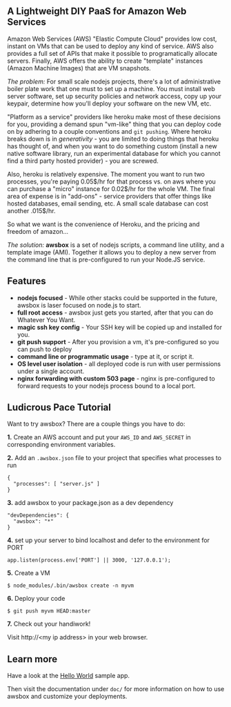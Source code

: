 ## A Lightweight DIY PaaS for Amazon Web Services

Amazon Web Services (AWS) "Elastic Compute Cloud" provides low cost, instant
on VMs that can be used to deploy any kind of service.  AWS also provides a
full set of APIs that make it possible to programatically allocate servers.
Finally, AWS offers the ability to create "template" instances (Amazon Machine
Images) that are VM snapshots.

*The problem:* For small scale nodejs projects, there's a lot of
administrative boiler plate work that one must to set up a machine.
You must install web server software, set up security policies and network
access, copy up your keypair, determine how you'll deploy your software on the
new VM, etc.

"Platform as a service" providers like heroku make most of these decisions for
you, providing a demand spun "vm-like" thing that you can deploy code on by
adhering to a couple conventions and `git pushing`.  Where heroku breaks down
is in *generativity* - you are limited to doing things that heroku has thought
of, and when you want to do something custom (install a new native software
library, run an experimental database for which you cannot find a third party
hosted provider) - you are screwed.

Also, heroku is relatively expensive.  The moment you want to run two
processes, you're paying 0.05$/hr for that process vs. on aws where
you can purchase a "micro" instance for 0.02$/hr for the whole VM.
The final area of expense is in "add-ons" - service providers that offer
things like hosted databases, email sending, etc.  A small scale database
can cost another .015$/hr.

So what we want is the convenience of Heroku, and the pricing and freedom
of amazon...

*The solution:* **awsbox** is a set of nodejs scripts, a command line utility,
and a template image (AMI).  Together it allows you to deploy a new server
from the command line that is pre-configured to run your Node.JS service.

## Features

  * **nodejs focused** - While other stacks could be supported in the future,
    awsbox is laser focused on node.js to start.
  * **full root access** - awsbox just gets you started, after that you can do
    Whatever You Want.
  * **magic ssh key config** - Your SSH key will be copied up and installed for you.
  * **git push support** - After you provision a vm, it's pre-configured so you can
    push to deploy
  * **command line or programmatic usage** - type at it, or script it.
  * **OS level user isolation** - all deployed code is run with user permissions under
    a single account.
  * **nginx forwarding with custom 503 page** - nginx is pre-configured to forward
    requests to your nodejs process bound to a local port.

## Ludicrous Pace Tutorial

Want to try awsbox?  There are a couple things you have to do:

**1.** Create an AWS account and put your `AWS_ID` and `AWS_SECRET` in corresponding
environment variables.

**2.** Add an `.awsbox.json` file to your project that specifies what processes to run

    {
      "processes": [ "server.js" ]
    }

**3.** add awsbox to your package.json as a dev dependency

    "devDependencies": {
      "awsbox": "*"
    }

**4.** set up your server to bind localhost and defer to the environment for PORT

    app.listen(process.env['PORT'] || 3000, '127.0.0.1');

**5.** Create a VM

    $ node_modules/.bin/awsbox create -n myvm

**6.** Deploy your code

    $ git push myvm HEAD:master

**7.** Check out your handiwork!

  Visit http://&lt;my ip address&gt; in your web browser.

## Learn more

Have a look at the [Hello World] sample app.

  [Hello World]: https://github.com/lloyd/awsbox-helloworld

Then visit the documentation under `doc/` for more information on how to use awsbox
and customize your deployments.
